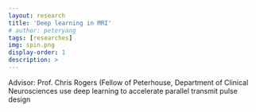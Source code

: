 ```yaml
---
layout: research
title: 'Deep learning in MRI'
# author: peteryang
tags: [researches]
img: spin.png
display-order: 1
description: >
---
```


Advisor: Prof. Chris Rogers (Fellow of Peterhouse,
Department of Clinical Neurosciences
use deep learning to accelerate parallel transmit pulse design
